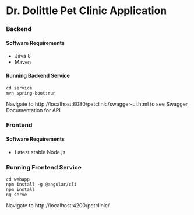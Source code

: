 # Dr. Dolittle Pet Clinic Application

### Backend

#### Software Requirements
* Java 8
* Maven

#### Running Backend Service

```
cd service
mvn spring-boot:run
```

Navigate to http://localhost:8080/petclinic/swagger-ui.html to see Swagger Documentation for API

### Frontend

#### Software Requirements
* Latest stable Node.js

### Running Frontend Service

```
cd webapp
npm install -g @angular/cli
npm install
ng serve
```

Navigate to http://localhost:4200/petclinic/